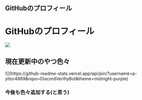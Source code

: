 ## GitHubのプロフィール
# GitHubのプロフィール
[![](https://github-readme-stats.vercel.app/api?username=p-yttor4869&show_icons=true&theme=midnight-purple)](https://github.com/p-yttor4869)
<h2>現在更新中のやつ色々</h2>
![](https://github-readme-stats.vercel.app/api/pin/?username=p-yttor4869&repo=DiscordVerifiyBot&theme=midnight-purple)
<h3>今後も色々追加する(と思う)</h3><br><br>
